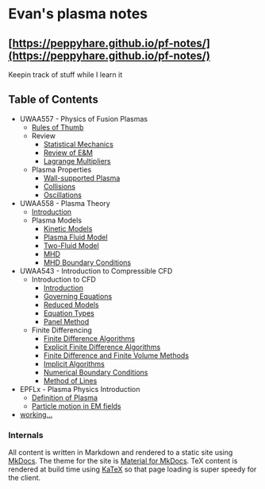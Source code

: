 # Evan's plasma notes


## [https://peppyhare.github.io/pf-notes/](https://peppyhare.github.io/pf-notes/)

Keepin track of stuff while I learn it

## Table of Contents

- UWAA557 - Physics of Fusion Plasmas
    - [Rules of Thumb](ch10-0.md)
    - Review
        - [Statistical Mechanics](ch10-1.md)
        - [Review of E&M](ch10-2.md)
        - [Lagrange Multipliers](ch10-3.md)
    - Plasma Properties
        - [Wall-supported Plasma](ch11-1.md)
        - [Collisions](ch11-2.md)
        - [Oscillations](ch11-3.md)
- UWAA558 - Plasma Theory
    - [Introduction](ch12-1.md)
    - Plasma Models
        - [Kinetic Models](ch12-2.md)
        - [Plasma Fluid Model](ch12-3.md)
        - [Two-Fluid Model](ch12-4.md)
        - [MHD](ch12-5.md)
        - [MHD Boundary Conditions](ch12-6.md)
- UWAA543 - Introduction to Compressible CFD
    - Introduction to CFD
        - [Introduction](ch20-1.md)
        - [Governing Equations](ch20-2.md)
        - [Reduced Models](ch20-3.md)
        - [Equation Types](ch20-4.md)
        - [Panel Method](ch20-5.md)
    - Finite Differencing
        - [Finite Difference Algorithms](ch21-1.md)
        - [Explicit Finite Difference Algorithms](ch21-2.md)
        - [Finite Difference and Finite Volume Methods](ch21-3.md)
        - [Implicit Algorithms](ch21-4.md)
        - [Numerical Boundary Conditions](ch21-5.md)
        - [Method of Lines](ch21-6.md)
- EPFLx - Plasma Physics Introduction
    - [Definition of Plasma](ch1-1.md)
    - [Particle motion in EM fields](ch1-2.md)
- [working...](inprogress.md)


### Internals

All content is written in Markdown and rendered to a static site using [MkDocs](https://www.mkdocs.org/). The theme for the site is [Material for MkDocs](https://squidfunk.github.io/mkdocs-material). TeX content is rendered at build time using [KaTeX](https://katex.org) so that page loading is super speedy for the client.
